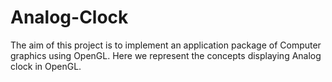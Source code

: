 # Analog-Clock
The aim of this project is to implement an application package of Computer graphics using OpenGL. Here we represent the concepts displaying Analog clock in OpenGL.

